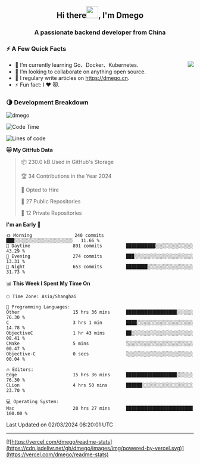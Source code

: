 <h2 align="center">Hi there<img src="https://cdn.jsdelivr.net/gh/dmego/images/img/Hi.gif" height="32" />, I'm Dmego </h2>
<h3 align="center">A passionate backend developer from China</h3>

### ⚡️ A Few Quick Facts

<img align="right" src="https://readme-stats-dmego.vercel.app/api?username=dmego&show_icons=true&icon_color=1573B3&hide_title=true&text_color=718096&bg_color=00000000&hide_border=true"/>

<ul>
    <li> 🌱 I’m currently learning Go、Docker、Kubernetes.</li>
    <li> 👯 I’m looking to collaborate on anything open source.</li>
    <li> 📝 I regulary write articles on <a href="https://dmego.cn">https://dmego.cn</a>.</li>
    <li> ⚡ Fun fact: I ❤️ 😻.</li>
</ul>

### 🌗 Development Breakdown

<img src="https://komarev.com/ghpvc/?username=dmego" alt="dmego" />

<!--START_SECTION:waka-->
![Code Time](http://img.shields.io/badge/Code%20Time-2%2C581%20hrs%203%20mins-blue)

![Lines of code](https://img.shields.io/badge/From%20Hello%20World%20I%27ve%20Written-685.5%20thousand%20lines%20of%20code-blue)

**🐱 My GitHub Data** 

> 📦 230.0 kB Used in GitHub's Storage 
 > 
> 🏆 34 Contributions in the Year 2024
 > 
> 💼 Opted to Hire
 > 
> 📜 27 Public Repositories 
 > 
> 🔑 12 Private Repositories 
 > 
**I'm an Early 🐤** 

```text
🌞 Morning                240 commits         ███░░░░░░░░░░░░░░░░░░░░░░   11.66 % 
🌆 Daytime                891 commits         ███████████░░░░░░░░░░░░░░   43.29 % 
🌃 Evening                274 commits         ███░░░░░░░░░░░░░░░░░░░░░░   13.31 % 
🌙 Night                  653 commits         ████████░░░░░░░░░░░░░░░░░   31.73 % 
```


📊 **This Week I Spent My Time On** 

```text
🕑︎ Time Zone: Asia/Shanghai

💬 Programming Languages: 
Other                    15 hrs 36 mins      ███████████████████░░░░░░   76.30 % 
C                        3 hrs 1 min         ████░░░░░░░░░░░░░░░░░░░░░   14.78 % 
ObjectiveC               1 hr 43 mins        ██░░░░░░░░░░░░░░░░░░░░░░░   08.41 % 
CMake                    5 mins              ░░░░░░░░░░░░░░░░░░░░░░░░░   00.47 % 
Objective-C              0 secs              ░░░░░░░░░░░░░░░░░░░░░░░░░   00.04 % 

🔥 Editors: 
Edge                     15 hrs 36 mins      ███████████████████░░░░░░   76.30 % 
CLion                    4 hrs 50 mins       ██████░░░░░░░░░░░░░░░░░░░   23.70 % 

💻 Operating System: 
Mac                      20 hrs 27 mins      █████████████████████████   100.00 % 
```


 Last Updated on 02/03/2024 08:20:01 UTC
<!--END_SECTION:waka-->

---

[![https://vercel.com/dmego/readme-stats](https://cdn.jsdelivr.net/gh/dmego/images/img/powered-by-vercel.svg)](https://vercel.com/dmego/readme-stats)

